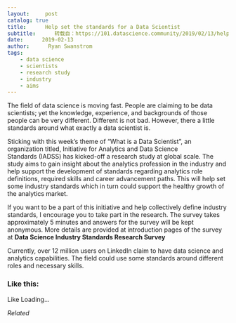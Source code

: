 ```yaml
---
layout:     post
catalog: true
title:      Help set the standards for a Data Scientist
subtitle:      转载自：https://101.datascience.community/2019/02/13/help-set-the-standards-for-a-data-scientist/
date:      2019-02-13
author:      Ryan Swanstrom
tags:
    - data science
    - scientists
    - research study
    - industry
    - aims
---
```


The field of data science is moving fast. People are claiming to be data scientists; yet the knowledge, experience, and backgrounds of those people can be very different. Different is not bad. However, there a little standards around what exactly a data scientist is. 

Sticking with this week’s theme of “What is a Data Scientist”, an organization titled, Initiative for Analytics and Data Science Standards (IADSS) has kicked-off a research study at global scale. The study aims to gain insight about the analytics profession in the industry and help support the development of standards regarding analytics role definitions, required skills and career advancement paths. This will help set some industry standards which in turn could support the healthy growth of the analytics market.  

If you want to be a part of this initiative and help collectively define industry standards, I encourage you to take part in the research. The survey takes approximately 5 minutes and answers for the survey will be kept anonymous. More details are provided at introduction pages of the survey at **Data Science Industry Standards Research Survey**

Currently, over 12 million users on LinkedIn claim to have data science and analytics capabilities. The field could use some standards around different roles and necessary skills.

### Like this:

Like Loading...


*Related*

